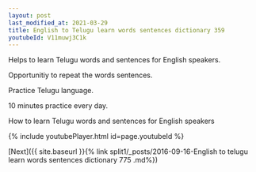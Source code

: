 ```yaml
---
layout: post
last_modified_at: 2021-03-29
title: English to Telugu learn words sentences dictionary 359 
youtubeId: V11muwj3C1k
---
```

 
 
Helps to learn Telugu words and sentences for English speakers.

Opportunitiy to repeat the words sentences. 

Practice Telugu language. 
 
10 minutes practice every day. 
 
How to learn Telugu words and sentences for English speakers 
 
{% include youtubePlayer.html id=page.youtubeId %}
 
 
[Next]({{ site.baseurl }}{% link  split1/_posts/2016-09-16-English to telugu learn words sentences dictionary 775 .md%})
 
